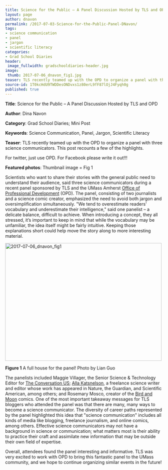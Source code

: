 ```yaml
---
title: Science for the Public – A Panel Discussion Hosted by TLS and OPD
layout: page
author: dnavon
permalink: /2017-07-03-Science-for-the-Public-Panel-DNavon/
tags:
- science communication
- panel
- jargon
- scientific literacy
categories:
- Grad School Diaries
header:
 image_fullwidth: gradschooldiaries-header.jpg
image:
 thumb: 2017-07-06_dnavon_fig1.jpg
teaser: TLS recently teamed up with the OPD to organize a panel with three science communicators. This post recounts a few of the highlights.
source-id: 1T0kcHdU9TWDDesONDvxs1z80erL9fF87lOjJ4Fyqh0g
published: true
---
```

**Title**: Science for the Public – A Panel Discussion Hosted by TLS and OPD

**Author**: Dina Navon

**Category**: Grad School Diaries; Mini Post

**Keywords**: Science Communication, Panel, Jargon, Scientific Literacy

**Teaser**: TLS recently teamed up with the OPD to organize a panel with three science communicators. This post recounts a few of the highlights.

For twitter, just use OPD.  For Facebook please write it out!!!

**Featured photos**: Thumbnail image = Fig 1

Scientists who want to share their stories with the general public need to understand their audience, said three science communicators during a recent panel sponsored by TLS and the UMass Amherst [Office of Professional Development](https://www.umass.edu/gradschool/node/615) (OPD).  The panel, consisting of two journalists and a science comic creator, emphasized the need to avoid both jargon and oversimplification simultaneously.  "We tend to overestimate readers' vocabulary and underestimate their intelligence," said one panelist – a delicate balance, difficult to achieve. When introducing a concept, they all stressed, it’s important to keep in mind that while the vocabulary may be unfamiliar, the idea itself might be fairly intuitive.  Keeping those explanations short could help move the story along to more interesting material.

<a data-flickr-embed="true"  href="https://www.flickr.com/photos/139839751@N06/35697532085/in/dateposted-friend/" title="2017-07-06_dnavon_fig1"><img src="https://farm5.staticflickr.com/4066/35697532085_c2484104e6.jpg" width="500" height="375" alt="2017-07-06_dnavon_fig1"></a><script async src="//embedr.flickr.com/assets/client-code.js" charset="utf-8"></script>

**Figure 1** A full house for the panel! Photo by Lian Guo

The panelists included Maggie Villager, the Senior Science & Technology Editor for [The Conversation US](https://theconversation.com/us); [Alla Katsnelson](https://allakatsnelson.com/), a freelance science writer and editor whose work has appeared in Nature, the Guardian, and Scientific American, among others; and Rosemary Mosco, creator of the [Bird and Moon](http://www.birdandmoon.com/) comics.  One of the most important takeaway messages for TLS bloggers who attended the panel was that there are many, many ways to become a science communicator.  The diversity of career paths represented by the panel highlighted this idea that "science communication" includes all kinds of media like blogging, freelance journalism, and online comics, among others. Effective science communicators may not have a background in science or communication; what matters most is their ability to practice their craft and assimilate new information that may be outside their own field of expertise.

Overall, attendees found the panel interesting and informative. TLS was very excited to work with OPD to bring this fantastic panel to the UMass community, and we hope to continue organizing similar events in the future!

